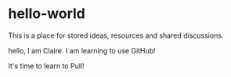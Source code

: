 # hello-world
This is a place for stored ideas, resources and shared discussions.

hello,  I am Claire. I am learning to use GitHub!

It's time to learn to Pull!
